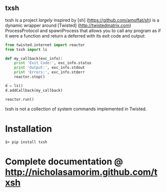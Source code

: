 ## txsh 

txsh is a project *largely* inspired by [sh] (https://github.com/amoffat/sh) is a dynamic wrapper around [Twisted] (http://twistedmatrix.com) ProcessProtocol and spawnProcess that allows you to call any program as if it were a function and return a deferred with its exit code and output:

```python
from twisted.internet import reactor
from txsh import ls

def my_callback(exc_info):
    print 'Exit Code:', exc_info.status
    print 'Output:', exc_info.stdout
    print 'Errors:', exc_info.stderr
    reactor.stop()

d = ls()
d.addCallback(my_callback)

reactor.run()
```

txsh is not a collection of system commands implemented in Twisted.

# Installation

    $> pip install txsh

# Complete documentation @ http://nicholasamorim.github.com/txsh
